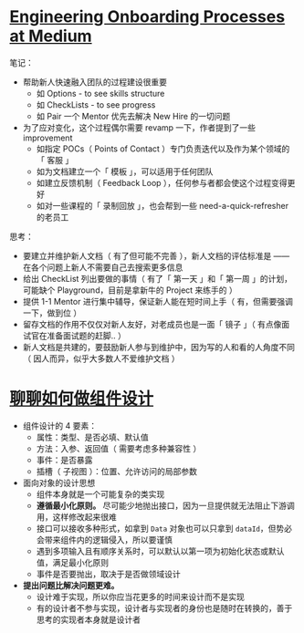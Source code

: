 # [Engineering Onboarding Processes at Medium](https://medium.engineering/engineering-onboarding-processes-at-medium-368095116ac3)

笔记：

- 帮助新人快速融入团队的过程建设很重要
    - 如 Options - to see skills structure
    - 如 CheckLists - to see progress
    - 如 Pair 一个 Mentor 优先去解决 New Hire 的一切问题
- 为了应对变化，这个过程偶尔需要 revamp 一下，作者提到了一些 improvement
    - 如指定 POCs（ Points of Contact ）专门负责迭代以及作为某个领域的「 客服 」
    - 如为文档建立一个「 模板 」，可以适用于任何团队
    - 如建立反馈机制（ Feedback Loop ），任何参与者都会使这个过程变得更好
    - 如对一些课程的「 录制回放 」，也会帮到一些 need-a-quick-refresher 的老员工

思考：

- 要建立并维护新人文档（ 有了但可能不完善 ），新人文档的评估标准是 —— 在各个问题上新人不需要自己去搜索更多信息
- 给出 CheckList 列出要做的事情（ 有了「 第一天 」和「 第一周 」的计划，可能缺个 Playground，目前是拿新牛的 Project 来练手的 ）
- 提供 1-1 Mentor 进行集中辅导，保证新人能在短时间上手（ 有，但需要强调一下，做到位 ）
- 留存文档的作用不仅仅对新人友好，对老成员也是一面「 镜子 」（ 有点像面试官在准备面试题的赶脚.. ）
- 新人文档是共建的，要鼓励新人参与到维护中，因为写的人和看的人角度不同（ 因人而异，似乎大多数人不爱维护文档 ）

# [聊聊如何做组件设计](https://mp.weixin.qq.com/s/_nXuFiuv6-HhN-Vkg6OkRw)

- 组件设计的 4 要素：
    - 属性：类型、是否必填、默认值
    - 方法：入参、返回值（ 需要考虑多种兼容性 ）
    - 事件：是否暴露
    - 插槽（ 子视图 ）：位置、允许访问的局部参数
- 面向对象的设计思想
    - 组件本身就是一个可能复杂的类实现
    - **遵循最小化原则。** 尽可能少地抛出接口，因为一旦提供就无法阻止下游调用，这样修改起来很难
    - 接口可以接收多种形式，如拿到 `Data` 对象也可以只拿到 `dataId`，但势必会带来组件内的逻辑侵入，所以要谨慎
    - 遇到多项输入且有顺序关系时，可以默认以第一项为初始化状态或默认值，满足最小化原则
    - 事件是否要抛出，取决于是否做领域设计
- **提出问题比解决问题更难。**
    - 设计难于实现，所以你应当花更多的时间来设计而不是实现
    - 有的设计者不参与实现，设计者与实现者的身份也是随时在转换的，善于思考的实现者本身就是设计者

